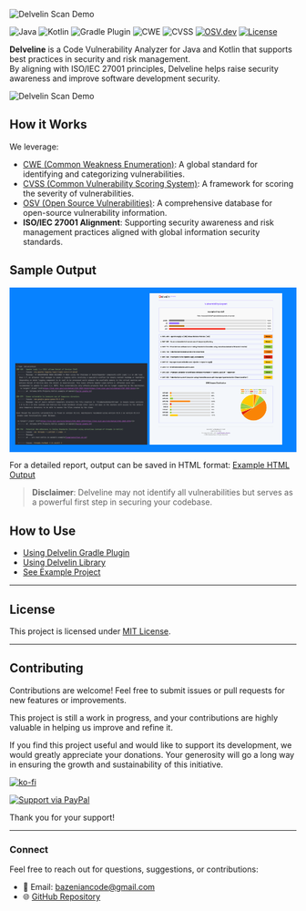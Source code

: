 <img src="https://github.com/hangga/delvelin/blob/main/doc/delvelin-soft-black.webp?raw=true" 
alt="Delvelin Scan Demo" width="260">

![Java](https://img.shields.io/badge/Java-8+-blue?logo=java) ![Kotlin](https://img.shields.io/badge/Kotlin-1.5+-blueviolet?logo=kotlin) ![Gradle Plugin](https://img.shields.io/badge/Gradle-Plugin-brightgreen?logo=gradle) ![CWE](https://img.shields.io/badge/CWE-Standards-orange) ![CVSS](https://img.shields.io/badge/CVSS-Severity-red)
[![OSV.dev](https://img.shields.io/badge/OSV.dev-Vulnerability%20Database-blue)](https://google.github.io/osv.dev/)
[![License](https://img.shields.io/badge/license-MIT-green)](LICENSE) 

**Delveline** is a Code Vulnerability Analyzer for Java and Kotlin that supports best practices in security and risk management.  
By aligning with ISO/IEC 27001 principles, Delveline helps raise security awareness and improve software development security.


![Delvelin Scan Demo](https://delvelin.github.io/assets/img/delvelin-scan-new.gif)

## **How it Works**
We leverage:
- [CWE (Common Weakness Enumeration)](https://cwe.mitre.org/data/slices/699.html): A global standard for identifying and categorizing vulnerabilities.
- [CVSS (Common Vulnerability Scoring System)](https://www.first.org/cvss/calculator/3.0): A framework for scoring the severity of vulnerabilities.
- [OSV (Open Source Vulnerabilities)](https://google.github.io/osv.dev/): A comprehensive database for open-source vulnerability information.
- **ISO/IEC 27001 Alignment**: Supporting security awareness and risk management practices aligned with global information security standards.

## **Sample Output**

<div style="background-color: #0782FF; padding: 10px;">
    <img src="https://github.com/delvelin/blog/blob/master/_posts/delvelin-report-console-1.png?raw=true" alt="Delveline Report Console View" width="48%" />
    <img src="https://github.com/delvelin/blog/blob/master/_posts/delvelin-report-html.png?raw=true" alt="Delveline Report HTML View" width="48%" />
</div>

[//]: # (### **Console Log**)

[//]: # (![Delvelin Scan Console]&#40;https://github.com/delvelin/blog/blob/master/_posts/delvelin-report-console-1.png?raw=true&#41;)

[//]: # ()
[//]: # (### **HTML Format**)

[//]: # ()
[//]: # (![Delvelin Scan Demo]&#40;https://github.com/delvelin/blog/blob/master/_posts/delvelin-report-html.png?raw=true&#41;)

For a detailed report, output can be saved in HTML format:
[Example HTML Output](https://delvelin.github.io/docs/vulnerability-report.html)

[//]: # ()
[//]: # (## Key Features)

[//]: # ()
[//]: # (- **ISO/IEC 27001 Alignment**: Delveline supports best practices in security awareness and risk management.)

[//]: # (- **CWE and CVSS Integration**: Identify and prioritize vulnerabilities using industry standards.)

[//]: # (- **Dependency Scanning with OSV.dev**: Detect known CVEs in libraries and dependencies.)

[//]: # (- **Thread-Safety Detection**: Highlight unsafe structures in multi-threading scenarios.)

[//]: # ()
[//]: # (## Advantages)

[//]: # ()
[//]: # (### **1. Security-Oriented Focus**)

[//]: # (- **Delveline** excels as a security analysis tool, offering the ability to detect vulnerabilities such as:)

[//]: # (    - Non-thread-safe data structures &#40;e.g., `HashMap`, `ArrayList`&#41; in multi-threading scenarios.)

[//]: # (    - Hardcoded sensitive data like API tokens, passwords, or private keys.)

[//]: # (    - XSS vulnerabilities through regex pattern analysis on code strings.)

[//]: # (    - Detection aligned with **OWASP ASVS**, **CWE**, and **OSV.dev** standards.)

[//]: # ()
[//]: # (  **OSV.dev**, backed by Google, provides an extensive database for detecting known vulnerabilities &#40;CVEs&#41; in dependencies and libraries used in your project. This enables **Delveline** to identify outdated or vulnerable dependencies more effectively.)

[//]: # ()
[//]: # (### **2. Industry Standards and Vulnerability Scoring**)

[//]: # (- **Delveline** integrates **CWE &#40;Common Weakness Enumeration&#41;** as a reference for defining vulnerabilities.)

[//]: # (- It also uses **CVSS &#40;Common Vulnerability Scoring System&#41;** for severity scoring and prioritization of fixes.)

[//]: # (- By incorporating **OSV.dev**, it adds another layer of detection by identifying known CVEs in project dependencies.)


[//]: # (### **4. Multi-Platform Execution Support**)

[//]: # (- **Delveline** can be executed in various ways:)

[//]: # (    - As a standalone Java library.)

[//]: # (    - Through a **Gradle Plugin**, enabling seamless integration into build pipelines.)

[//]: # (    - As an **IntelliJ IDEA Plugin**, providing direct IDE integration without additional configuration.)

[//]: # (---)

[//]: # (### **3. Runtime-Assisted Static Analysis**)

[//]: # (- **Delveline** employs a unique **runtime-assisted static analysis** approach, allowing static analysis to be supplemented by runtime data, making it more adaptive than purely static tools.)

[//]: # ()
[//]: # ()
[//]: # (### **4. Target Audience**)

[//]: # (- **Delveline** is designed for projects requiring deep security analysis.)

[//]: # (---)

[//]: # (**Conclusion:**  )

[//]: # (**Delveline** stands out if your project needs:)

[//]: # (- Comprehensive security analysis based on industry standards.)

[//]: # (- Identification of vulnerable dependencies through **OSV.dev** and CVE detection.)

[//]: # (- Detection of thread-safety and runtime issues.)

[//]: # (- Flexible integrations &#40;Gradle, IntelliJ, Kotlin DSL&#41;.)

> **Disclaimer**: Delveline may not identify all vulnerabilities but serves as a powerful first step in securing your codebase.

## **How to Use**
- <a href="https://github.com/hangga/delvelin/blob/main/using-gradle-plugin.md">Using Delvelin 
  Gradle
  Plugin</a>
- <a href="https://github.com/hangga/delvelin/blob/main/using-library.md">Using Delvelin Library</a>
- <a href="https://github.com/delvelin/example-kotlin">See Example Project</a>
---

## **License**
This project is licensed under [MIT License](LICENSE).

---

## **Contributing**
Contributions are welcome! Feel free to submit issues or pull requests for new features or improvements.

This project is still a work in progress, and your contributions are highly valuable in helping us improve and refine it.

If you find this project useful and would like to support its development, we would greatly appreciate your donations. Your generosity will go a long way in ensuring the growth and sustainability of this initiative.

[![ko-fi](https://ko-fi.com/img/githubbutton_sm.svg)](https://ko-fi.com/F1F215NPV4)

[![Support via PayPal](https://cdn.rawgit.com/twolfson/paypal-github-button/1.0.0/dist/button.svg)](https://www.paypal.me/hanggaajisayekti/)

Thank you for your support!

---

### **Connect**
Feel free to reach out for questions, suggestions, or contributions:
- 📧 Email: bazeniancode@gmail.com
- 🌐 [GitHub Repository](https://github.com/hangga/delvelin)
